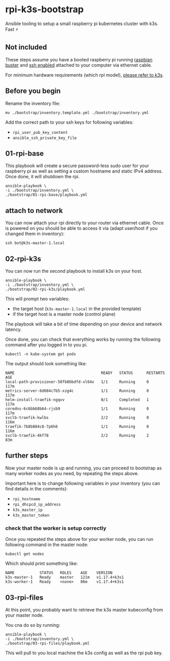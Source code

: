 # rpi-k3s-bootstrap

Ansible tooling to setup a small raspberry pi kubernetes cluster with k3s.
Fast ⚡️

## Not included

These steps assume you have a booted raspberry pi running [raspbian buster](https://www.raspberrypi.org/downloads/raspbian/) and [ssh enabled](https://www.raspberrypi.org/blog/a-security-update-for-raspbian-pixel/) attached to your computer via ethernet cable.

For minimum hardware requirements (which rpi model), [please refer to k3s](https://rancher.com/docs/k3s/latest/en/installation/installation-requirements/#hardware).

## Before you begin

Rename the inventory file:

`mv ./bootstrap/inventory.template.yml ./bootstrap/inventory.yml`

Add the correct path to your ssh keys for following variables:

- `rpi_user_pub_key_content`
- `ansible_ssh_private_key_file`

## 01-rpi-base

This playbook will create a secure password-less sudo user for your raspberry pi as well as setting a custom hostname and static IPv4 address.
Once done, it will shutdown the rpi.

```
ansible-playbook \
-i ./bootstrap/inventory.yml \
./bootstrap/01-rpi-base/playbook.yml
```

## attach to network

You can now attach your rpi directly to your router via ethernet cable.
Once is powered on you should be able to access it via (adapt user/host if you changed them in inventory):


```
ssh bot@k3s-master-1.local
```


## 02-rpi-k3s

You can now run the second playbook to install k3s on your host.

```
ansible-playbook \
-i ./bootstrap/inventory.yml \
./bootstrap/02-rpi-k3s/playbook.yml
```

This will prompt two variables:

- the target host (`k3s-master-1.local` in the provided template)
- if the target host is a master node (control plane)

The playbook will take a bit of time depending on your device and network latency.

Once done, you can check that everything works by running the following command after you logged in to you pi.

```
kubectl -n kube-system get pods
```

The output should look something like:

```
NAME                                      READY   STATUS      RESTARTS   AGE
local-path-provisioner-58fb86bdfd-xl64x   1/1     Running     0          117m
metrics-server-6d684c7b5-xzg4c            1/1     Running     0          117m
helm-install-traefik-ngqvv                0/1     Completed   1          117m
coredns-6c6bb68b64-rjsb9                  1/1     Running     0          117m
svclb-traefik-kwlbs                       2/2     Running     0          116m
traefik-7b8b884c8-7p6h6                   1/1     Running     0          116m
svclb-traefik-4kf78                       2/2     Running     2          83m
```

## further steps

Now your master node is up and running, you can proceed to bootstrap as many worker nodes as you need, by repeating the steps above.

Important here is to change following variables in your inventory (you can find details in the comments):

- `rpi_hostname`
- `rpi_dhcpcd_ip_address`
- `k3s_master_ip`
- `k3s_master_token`

### check that the worker is setup correctly

Once you repeated the steps above for your worker node, you can run following command in the master node:

```
kubectl get nodes
```

Which should print something like:

```
NAME           STATUS   ROLES    AGE    VERSION
k3s-master-1   Ready    master   121m   v1.17.4+k3s1
k3s-worker-1   Ready    <none>   86m    v1.17.4+k3s1
```

## 03-rpi-files

At this point, you probably want to retrieve the k3s master kubeconfig from your master node.

You cna do so by running:

```
ansible-playbook \
-i ./bootstrap/inventory.yml \
./bootstrap/03-rpi-files/playbook.yml
```

This will pull to you local machine the k3s config as well as the rpi pub key.